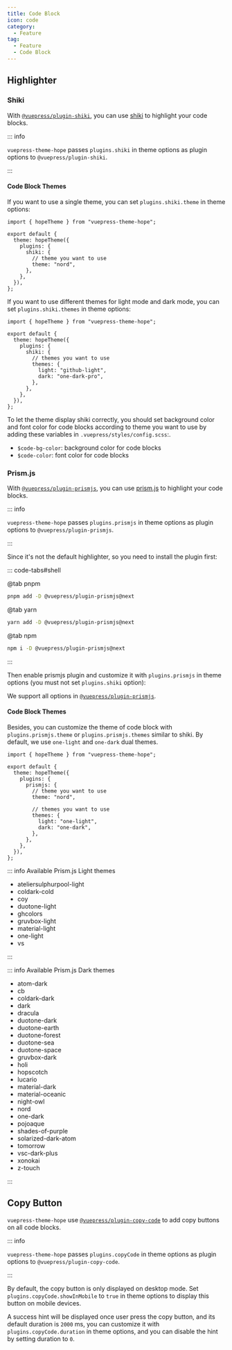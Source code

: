 ```yaml
---
title: Code Block
icon: code
category:
  - Feature
tag:
  - Feature
  - Code Block
---
```


## Highlighter

### Shiki

With [`@vuepress/plugin-shiki`][shiki], you can use [shiki](https://shiki.style) to highlight your code blocks.

::: info

`vuepress-theme-hope` passes `plugins.shiki` in theme options as plugin options to `@vuepress/plugin-shiki`.

:::

#### Code Block Themes

If you want to use a single theme, you can set `plugins.shiki.theme` in theme options:

```js{8} title=".vuepress/config.js"
import { hopeTheme } from "vuepress-theme-hope";

export default {
  theme: hopeTheme({
    plugins: {
      shiki: {
        // theme you want to use
        theme: "nord",
      },
    },
  }),
};
```

If you want to use different themes for light mode and dark mode, you can set `plugins.shiki.themes` in theme options:

```js{8-11} title=".vuepress/config.js"
import { hopeTheme } from "vuepress-theme-hope";

export default {
  theme: hopeTheme({
    plugins: {
      shiki: {
        // themes you want to use
        themes: {
          light: "github-light",
          dark: "one-dark-pro",
        },
      },
    },
  }),
};
```

To let the theme display shiki correctly, you should set background color and font color for code blocks according to theme you want to use by adding these variables in `.vuepress/styles/config.scss`:.

- `$code-bg-color`: background color for code blocks
- `$code-color`: font color for code blocks

### Prism.js

With [`@vuepress/plugin-prismjs`][prismjs], you can use [prism.js](https://prismjs.com) to highlight your code blocks.

::: info

`vuepress-theme-hope` passes `plugins.prismjs` in theme options as plugin options to `@vuepress/plugin-prismjs`.

:::

Since it's not the default highlighter, so you need to install the plugin first:

::: code-tabs#shell

@tab pnpm

```bash
pnpm add -D @vuepress/plugin-prismjs@next
```

@tab yarn

```bash
yarn add -D @vuepress/plugin-prismjs@next
```

@tab npm

```bash
npm i -D @vuepress/plugin-prismjs@next
```

:::

Then enable prismjs plugin and customize it with `plugins.prismjs` in theme options (you must not set `plugins.shiki` option):

We support all options in [`@vuepress/plugin-prismjs`][prismjs].

#### Code Block Themes

Besides, you can customize the theme of code block with `plugins.prismjs.theme` or `plugins.prismjs.themes` similar to shiki. By default, we use `one-light` and `one-dark` dual themes.

```js{5-11} title=".vuepress/config.js"
import { hopeTheme } from "vuepress-theme-hope";

export default {
  theme: hopeTheme({
    plugins: {
      prismjs: {
        // theme you want to use
        theme: "nord",

        // themes you want to use
        themes: {
          light: "one-light",
          dark: "one-dark",
        },
      },
    },
  }),
};
```

::: info Available Prism.js Light themes

- ateliersulphurpool-light
- coldark-cold
- coy
- duotone-light
- ghcolors
- gruvbox-light
- material-light
- one-light
- vs

:::

::: info Available Prism.js Dark themes

- atom-dark
- cb
- coldark-dark
- dark
- dracula
- duotone-dark
- duotone-earth
- duotone-forest
- duotone-sea
- duotone-space
- gruvbox-dark
- holi
- hopscotch
- lucario
- material-dark
- material-oceanic
- night-owl
- nord
- one-dark
- pojoaque
- shades-of-purple
- solarized-dark-atom
- tomorrow
- vsc-dark-plus
- xonokai
- z-touch

:::

## Copy Button

`vuepress-theme-hope` use [`@vuepress/plugin-copy-code`][copy-code] to add copy buttons on all code blocks.

::: info

`vuepress-theme-hope` passes `plugins.copyCode` in theme options as plugin options to `@vuepress/plugin-copy-code`.

:::

By default, the copy button is only displayed on desktop mode. Set `plugins.copyCode.showInMobile` to `true` in theme options to display this button on mobile devices.

A success hint will be displayed once user press the copy button, and its default duration is `2000` ms, you can customize it with `plugins.copyCode.duration` in theme options, and you can disable the hint by setting duration to `0`.

[copy-code]: https://ecosystem.vuejs.press/plugins/copy-code.html
[prismjs]: https://ecosystem.vuejs.press/plugins/prismjs.html
[shiki]: https://ecosystem.vuejs.press/plugins/shiki.html
